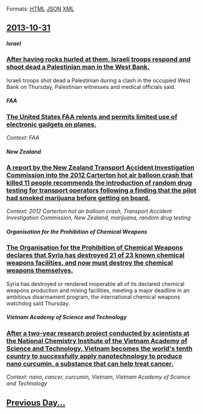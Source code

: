 
Formats: [HTML](2013/10/31/index.html)  [JSON](2013/10/31/index.json)  [XML](2013/10/31/index.xml)  

## [2013-10-31](/news/2013/10/31/index.md)

##### Israel
### [After having rocks hurled at them, Israeli troops respond and shoot dead a Palestinian man in the West Bank. ](/news/2013/10/31/after-having-rocks-hurled-at-them-israeli-troops-respond-and-shoot-dead-a-palestinian-man-in-the-west-bank.md)
Israeli troops shot dead a Palestinian during a clash in the occupied West Bank on Thursday, Palestinian witnesses and medical officials said.

##### FAA
### [The United States FAA relents and permits limited use of electronic gadgets on planes. ](/news/2013/10/31/the-united-states-faa-relents-and-permits-limited-use-of-electronic-gadgets-on-planes.md)
_Context: FAA_

##### New Zealand
### [A report by the New Zealand Transport Accident Investigation Commission into the 2012 Carterton hot air balloon crash that killed 11 people recommends the introduction of random drug testing for transport operators following a finding that the pilot had smoked marijuana before getting on board. ](/news/2013/10/31/a-report-by-the-new-zealand-transport-accident-investigation-commission-into-the-2012-carterton-hot-air-balloon-crash-that-killed-11-people.md)
_Context: 2012 Carterton hot air balloon crash, Transport Accident Investigation Commission, New Zealand, marijuana, random drug testing_

##### Organisation for the Prohibition of Chemical Weapons
### [The Organisation for the Prohibition of Chemical Weapons declares that Syria has destroyed 21 of 23 known chemical weapons facilities, and now must destroy the chemical weapons themselves. ](/news/2013/10/31/the-organisation-for-the-prohibition-of-chemical-weapons-declares-that-syria-has-destroyed-21-of-23-known-chemical-weapons-facilities-and-n.md)
Syria has destroyed or rendered inoperable all of its declared chemical weapons production and mixing facilities, meeting a major deadline in an ambitious disarmament program, the international chemical weapons watchdog said Thursday.

##### Vietnam Academy of Science and Technology
### [After a two-year research project conducted by scientists at the National Chemistry Institute of the Vietnam Academy of Science and Technology, Vietnam becomes the world's tenth country to successfully apply nanotechnology to produce nano curcumin, a substance that can help treat cancer. ](/news/2013/10/31/after-a-two-year-research-project-conducted-by-scientists-at-the-national-chemistry-institute-of-the-vietnam-academy-of-science-and-technolo.md)
_Context: nano, cancer, curcumin, Vietnam, Vietnam Academy of Science and Technology_

## [Previous Day...](/news/2013/10/30/index.md)

